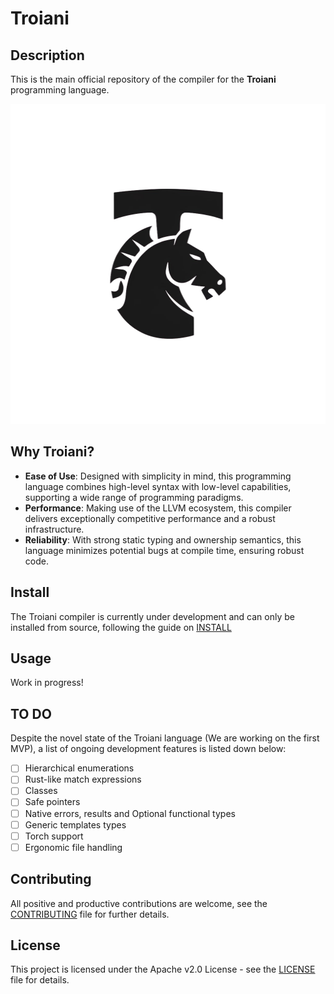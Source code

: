 # Troiani   

## Description

This is the main official repository of the compiler for the **Troiani** programming language. 

<img src="./resources/troiani_logo_transparent.png" alt="Troiani Logo" width="512" height="512"/>

## Why Troiani?
- **Ease of Use**: Designed with simplicity in mind, this programming language combines high-level syntax with low-level capabilities, supporting a wide range of programming paradigms.
- **Performance**: Making use of the LLVM ecosystem, this compiler delivers exceptionally competitive performance and a robust infrastructure.
- **Reliability**: With strong static typing and ownership semantics, this language minimizes potential bugs at compile time, ensuring robust code.

## Install

The Troiani compiler is currently under development and can only be installed from source, following the guide on [INSTALL](./INSTALL.md)

## Usage

Work in progress!

## TO DO


Despite the novel state of the Troiani language (We are working on the first MVP), a list of ongoing development features is listed down below:

- [ ] Hierarchical enumerations
- [ ] Rust-like match expressions
- [ ] Classes
- [ ] Safe pointers
- [ ] Native errors, results and Optional functional types
- [ ] Generic templates types
- [ ] Torch support
- [ ] Ergonomic file handling

## Contributing

All positive and productive contributions are welcome, see the [CONTRIBUTING](./CONTRIBUTING.md) file for further details.

## License 

This project is licensed under the Apache v2.0 License - see the [LICENSE](./LICENSE) file for details.

